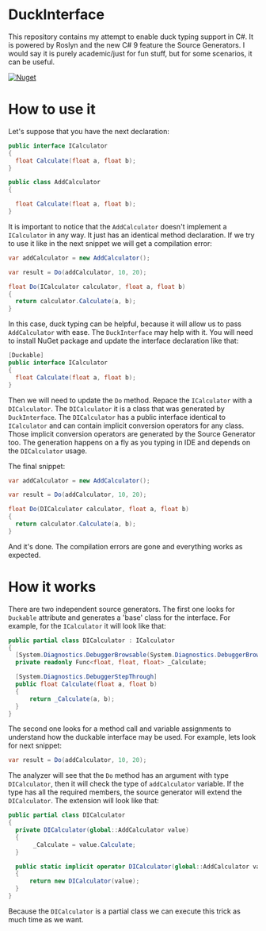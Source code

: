 # DuckInterface

This repository contains my attempt to enable duck typing support in C#. It is powered by Roslyn and the new C# 9 feature the Source Generators. 
I would say it is purely academic/just for fun stuff, but for some scenarios, it can be useful.

[![Nuget](https://img.shields.io/badge/nuget-DuckInterface-blue?style=flat-square&logo=nuget)](https://www.nuget.org/packages/DuckInterface/)

# How to use it

Let's suppose that you have the next declaration:

``` cs 
public interface ICalculator
{
  float Calculate(float a, float b);
}

public class AddCalculator
{

  float Calculate(float a, float b);
}
```

It is important to notice that the ``` AddCalculator ``` doesn't implement a ``` ICalculator ``` in any way. It just has an identical method declaration.
If we try to use it like in the next snippet we will get a compilation error:

``` cs
var addCalculator = new AddCalculator();

var result = Do(addCalculator, 10, 20);

float Do(ICalculator calculator, float a, float b)
{
  return calculator.Calculate(a, b);
}

```
In this case, duck typing can be helpful, because it will allow us to pass ``` AddCalculator ``` with ease. The ``` DuckInterface ``` may help with it. 
You will need to install NuGet package and update the interface declaration like that:

``` cs 
[Duckable]
public interface ICalculator
{
  float Calculate(float a, float b);
}
```

Then we will need to update the ``` Do ``` method. Repace the ``` ICalculator ``` with a ``` DICalculator ```. 
The ``` DICalculator ``` it is a class that was generated by ``` DuckInterface ```. The ``` DICalculator ``` has a public interface identical to ``` ICalculator ``` and can contain implicit conversion operators for any class. Those implicit conversion operators are generated by the Source Generator too. The generation happens on a fly as you typing in IDE and depends on the ``` DICalculator ``` usage. 

The final snippet:
``` cs
var addCalculator = new AddCalculator();

var result = Do(addCalculator, 10, 20);

float Do(DICalculator calculator, float a, float b)
{
  return calculator.Calculate(a, b);
}

```
And it's done. The compilation errors are gone and everything works as expected.

# How it works

There are two independent source generators. The first one looks for ``` Duckable ``` attribute and generates a 'base' class for the interface. 
For example, for the ``` ICalculator ``` it will look like that:
``` cs 
public partial class DICalculator : ICalculator 
{
  [System.Diagnostics.DebuggerBrowsable(System.Diagnostics.DebuggerBrowsableState.Never)] 
  private readonly Func<float, float, float> _Calculate;        

  [System.Diagnostics.DebuggerStepThrough]
  public float Calculate(float a, float b)
  {
      return _Calculate(a, b);
  }
}
```

The second one looks for a method call and variable assignments to understand how the duckable interface may be used. 
For example, lets look for next snippet:
``` cs
var result = Do(addCalculator, 10, 20);
``` 

The analyzer will see that the ``` Do ``` method has an argument with type ``` DICalculator ```, then it will check the type of ``` addCalculator ``` variable.
If the type has all the required members, the source generator will extend the ``` DICalculator ```. The extension will look like that:
``` cs
public partial class DICalculator
{
  private DICalculator(global::AddCalculator value) 
  {
       _Calculate = value.Calculate;
  }

  public static implicit operator DICalculator(global::AddCalculator value)
  {
      return new DICalculator(value);
  }
}
```

Because the ``` DICalculator ``` is a partial class we can execute this trick as much time as we want.
